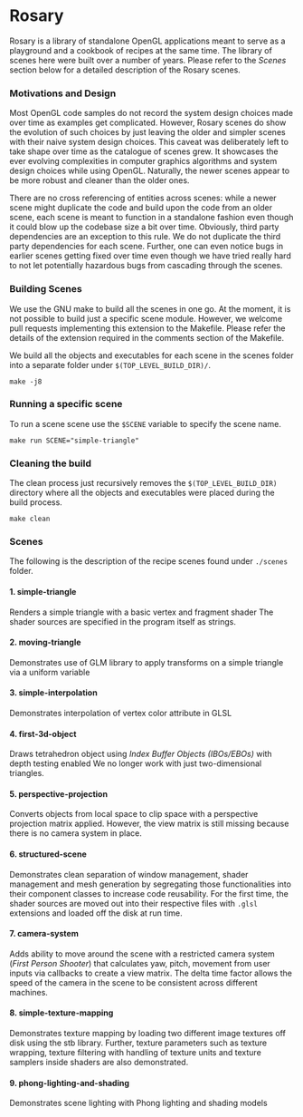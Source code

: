 # Rosary
Rosary is a library of standalone OpenGL applications meant to serve as a playground and a cookbook of recipes at the same time. The library of scenes here were built over a number of years. Please refer to the *Scenes* section below for a detailed description of the Rosary scenes.

### Motivations and Design
Most OpenGL code samples do not record the system design choices made over time as examples get complicated. However, Rosary scenes do show the evolution of such choices by just leaving the older and simpler scenes with their naive system design choices. This caveat was deliberately left to take shape over time as the catalogue of scenes grew. It showcases the ever evolving complexities in computer graphics algorithms and system design choices while using OpenGL. Naturally, the newer scenes appear to be more robust and cleaner than the older ones.

There are no cross referencing of entities across scenes: while a newer scene might duplicate the code and build upon the code from an older scene, each scene is meant to function in a standalone fashion even though it could blow up the codebase size a bit over time. Obviously, third party dependencies are an exception to this rule. We do not duplicate the third party dependencies for each scene. Further, one can even notice bugs in earlier scenes getting fixed over time even though we have tried really hard to not let potentially hazardous bugs from cascading through the scenes.

### Building Scenes
We use the GNU make to build all the scenes in one go.
At the moment, it is not possible to build just a specific scene module. However, we welcome pull requests implementing this extension to the Makefile. Please refer the details of the extension required in the comments section of the Makefile.

We build all the objects and executables for each scene in the scenes folder into a separate folder under `$(TOP_LEVEL_BUILD_DIR)/`.
```
make -j8
```

### Running a specific scene
To run a scene scene use the `$SCENE` variable to specify the scene name.
```
make run SCENE="simple-triangle"
```

### Cleaning the build
The clean process just recursively removes the `$(TOP_LEVEL_BUILD_DIR)` directory where all the objects and executables were placed during the build process.
```
make clean
```

### Scenes
The following is the description of the recipe scenes found under `./scenes` folder.

#### 1. simple-triangle
Renders a simple triangle with a basic vertex and fragment shader
The shader sources are specified in the program itself as strings.

#### 2. moving-triangle
Demonstrates use of GLM library to apply transforms on a simple triangle via a uniform variable

#### 3. simple-interpolation
Demonstrates interpolation of vertex color attribute in GLSL

#### 4. first-3d-object
Draws tetrahedron object using *Index Buffer Objects (IBOs/EBOs)* with depth testing enabled
We no longer work with just two-dimensional triangles.

#### 5. perspective-projection
Converts objects from local space to clip space with a perspective projection matrix applied.
However, the view matrix is still missing because there is no camera system in place.

#### 6. structured-scene
Demonstrates clean separation of window management, shader management and mesh generation by segregating those functionalities into their component classes to increase code reusability. For the first time, the shader sources are moved out into their respective files with `.glsl` extensions and loaded off the disk at run time.

#### 7. camera-system
Adds ability to move around the scene with a restricted camera system (*First Person Shooter*) that calculates yaw, pitch, movement from user inputs via callbacks to create a view matrix. The delta time factor allows the speed of the camera in the scene to be consistent across different machines.

#### 8. simple-texture-mapping
Demonstrates texture mapping by loading two different image textures off disk using the stb library. Further, texture parameters such as texture wrapping, texture filtering with handling of texture units and texture samplers inside shaders are also demonstrated.

#### 9. phong-lighting-and-shading
Demonstrates scene lighting with Phong lighting and shading models

